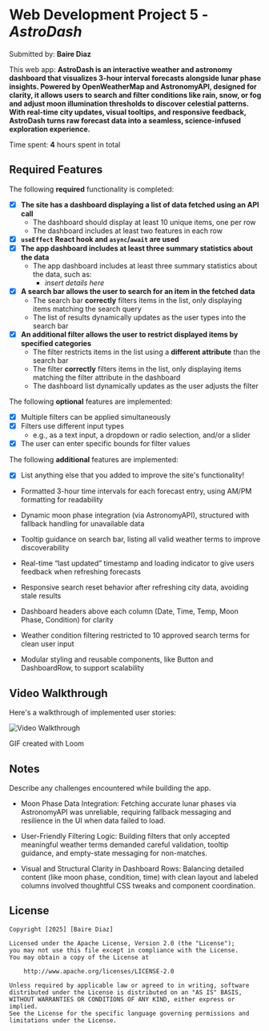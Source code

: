 # Web Development Project 5 - *AstroDash*

Submitted by: **Baire Diaz**

This web app: **AstroDash is an interactive weather and astronomy dashboard that visualizes 3-hour interval forecasts alongside lunar phase insights. Powered by OpenWeatherMap and AstronomyAPI, designed for clarity, it allows users to search and filter conditions like rain, snow, or fog and adjust moon illumination thresholds to discover celestial patterns. With real-time city updates, visual tooltips, and responsive feedback, AstroDash turns raw forecast data into a seamless, science-infused exploration experience.**

Time spent: **4** hours spent in total

## Required Features

The following **required** functionality is completed:

- [x] **The site has a dashboard displaying a list of data fetched using an API call**
  - The dashboard should display at least 10 unique items, one per row
  - The dashboard includes at least two features in each row
- [x] **`useEffect` React hook and `async`/`await` are used**
- [x] **The app dashboard includes at least three summary statistics about the data** 
  - The app dashboard includes at least three summary statistics about the data, such as:
    - *insert details here*
- [x] **A search bar allows the user to search for an item in the fetched data**
  - The search bar **correctly** filters items in the list, only displaying items matching the search query
  - The list of results dynamically updates as the user types into the search bar
- [x] **An additional filter allows the user to restrict displayed items by specified categories**
  - The filter restricts items in the list using a **different attribute** than the search bar 
  - The filter **correctly** filters items in the list, only displaying items matching the filter attribute in the dashboard
  - The dashboard list dynamically updates as the user adjusts the filter

The following **optional** features are implemented:

- [x] Multiple filters can be applied simultaneously
- [x] Filters use different input types
  - e.g., as a text input, a dropdown or radio selection, and/or a slider
- [x] The user can enter specific bounds for filter values

The following **additional** features are implemented:

* [x] List anything else that you added to improve the site's functionality!

- Formatted 3-hour time intervals for each forecast entry, using AM/PM formatting for readability

- Dynamic moon phase integration (via AstronomyAPI), structured with fallback handling for unavailable data

- Tooltip guidance on search bar, listing all valid weather terms to improve discoverability

- Real-time “last updated” timestamp and loading indicator to give users feedback when refreshing forecasts

- Responsive search reset behavior after refreshing city data, avoiding stale results

- Dashboard headers above each column (Date, Time, Temp, Moon Phase, Condition) for clarity

- Weather condition filtering restricted to 10 approved search terms for clean user input

- Modular styling and reusable components, like Button and DashboardRow, to support scalability

## Video Walkthrough

Here's a walkthrough of implemented user stories:

<img src='https://cdn.loom.com/sessions/thumbnails/d5f58c71b23247059a13acb769b031b1-8f4b86b6e5c485a8-full-play.gif' title='Video Walkthrough' width='' alt='Video Walkthrough' />


GIF created with Loom 

## Notes

Describe any challenges encountered while building the app.

- Moon Phase Data Integration: Fetching accurate lunar phases via AstronomyAPI was unreliable, requiring fallback messaging and resilience in the UI when data failed to load.

- User-Friendly Filtering Logic: Building filters that only accepted meaningful weather terms demanded careful validation, tooltip guidance, and empty-state messaging for non-matches.

- Visual and Structural Clarity in Dashboard Rows: Balancing detailed content (like moon phase, condition, time) with clean layout and labeled columns involved thoughtful CSS tweaks and component coordination.

## License

    Copyright [2025] [Baire Diaz]

    Licensed under the Apache License, Version 2.0 (the "License");
    you may not use this file except in compliance with the License.
    You may obtain a copy of the License at

        http://www.apache.org/licenses/LICENSE-2.0

    Unless required by applicable law or agreed to in writing, software
    distributed under the License is distributed on an "AS IS" BASIS,
    WITHOUT WARRANTIES OR CONDITIONS OF ANY KIND, either express or implied.
    See the License for the specific language governing permissions and
    limitations under the License.
